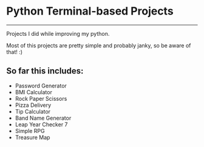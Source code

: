 # Python Terminal-based Projects
---

Projects I did while improving my python.

Most of this projects are pretty simple and probably janky, so be aware of that! :)

## So far this includes:

- Password Generator
- BMI Calculator
- Rock Paper Scissors
- Pizza Delivery 
- Tip Calculator
- Band Name Generator 
- Leap Year Checker 7
- Simple RPG
- Treasure Map
